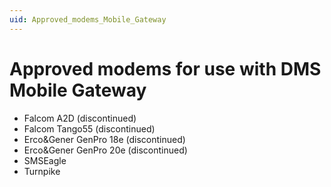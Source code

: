 ```yaml
---
uid: Approved_modems_Mobile_Gateway
---
```


# Approved modems for use with DMS Mobile Gateway

- Falcom A2D (discontinued)
- Falcom Tango55 (discontinued)
- Erco&Gener GenPro 18e (discontinued)
- Erco&Gener GenPro 20e (discontinued)
- SMSEagle
- Turnpike
